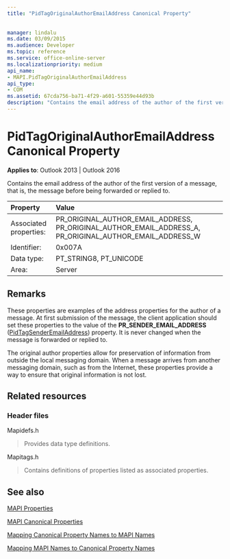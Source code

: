 ```yaml
---
title: "PidTagOriginalAuthorEmailAddress Canonical Property"
 
 
manager: lindalu
ms.date: 03/09/2015
ms.audience: Developer
ms.topic: reference
ms.service: office-online-server
ms.localizationpriority: medium
api_name:
- MAPI.PidTagOriginalAuthorEmailAddress
api_type:
- COM
ms.assetid: 67cda756-ba71-4f29-a601-55359e44d93b
description: "Contains the email address of the author of the first version of a message, which is the message before being forwarded or replied to."
---
```


# PidTagOriginalAuthorEmailAddress Canonical Property

  
  
**Applies to**: Outlook 2013 | Outlook 2016 
  
Contains the email address of the author of the first version of a message, that is, the message before being forwarded or replied to.
  
|Property |Value |
|:-----|:-----|
|Associated properties:  <br/> |PR_ORIGINAL_AUTHOR_EMAIL_ADDRESS, PR_ORIGINAL_AUTHOR_EMAIL_ADDRESS_A, PR_ORIGINAL_AUTHOR_EMAIL_ADDRESS_W  <br/> |
|Identifier:  <br/> |0x007A  <br/> |
|Data type:  <br/> |PT_STRING8, PT_UNICODE  <br/> |
|Area:  <br/> |Server  <br/> |
   
## Remarks

These properties are examples of the address properties for the author of a message. At first submission of the message, the client application should set these properties to the value of the **PR_SENDER_EMAIL_ADDRESS** ([PidTagSenderEmailAddress](pidtagsenderemailaddress-canonical-property.md)) property. It is never changed when the message is forwarded or replied to.
  
The original author properties allow for preservation of information from outside the local messaging domain. When a message arrives from another messaging domain, such as from the Internet, these properties provide a way to ensure that original information is not lost.
  
## Related resources

### Header files

Mapidefs.h
  
> Provides data type definitions.
    
Mapitags.h
  
> Contains definitions of properties listed as associated properties.
    
## See also



[MAPI Properties](mapi-properties.md)
  
[MAPI Canonical Properties](mapi-canonical-properties.md)
  
[Mapping Canonical Property Names to MAPI Names](mapping-canonical-property-names-to-mapi-names.md)
  
[Mapping MAPI Names to Canonical Property Names](mapping-mapi-names-to-canonical-property-names.md)

